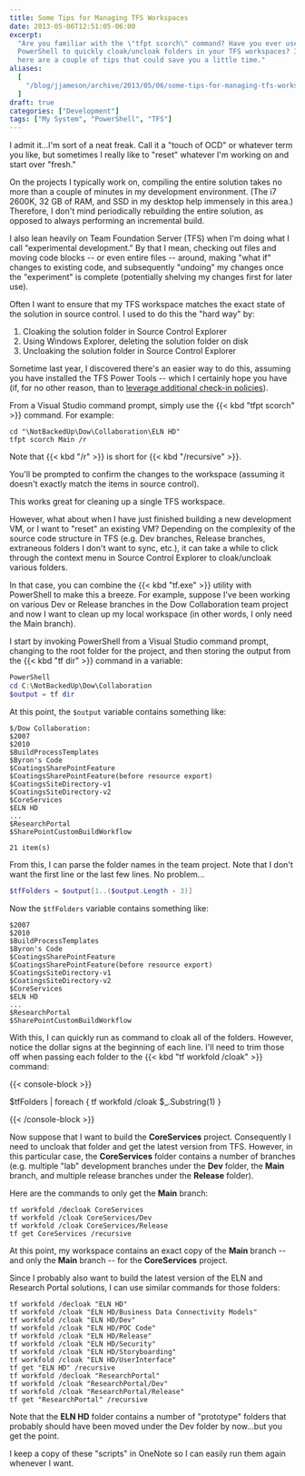 ```yaml
---
title: Some Tips for Managing TFS Workspaces
date: 2013-05-06T12:51:05-06:00
excerpt:
  "Are you familiar with the \"tfpt scorch\" command? Have you ever used
  PowerShell to quickly cloak/uncloak folders in your TFS workspaces? If not,
  here are a couple of tips that could save you a little time."
aliases:
  [
    "/blog/jjameson/archive/2013/05/06/some-tips-for-managing-tfs-workspaces.aspx",
  ]
draft: true
categories: ["Development"]
tags: ["My System", "PowerShell", "TFS"]
---
```


I admit it...I'm sort of a neat freak. Call it a "touch of OCD" or whatever term
you like, but sometimes I really like to "reset" whatever I'm working on and
start over "fresh."

On the projects I typically work on, compiling the entire solution takes no more
than a couple of minutes in my development environment. (The i7 2600K, 32 GB of
RAM, and SSD in my desktop help immensely in this area.) Therefore, I don't mind
periodically rebuilding the entire solution, as opposed to always performing an
incremental build.

I also lean heavily on Team Foundation Server (TFS) when I'm doing what I call
"experimental development." By that I mean, checking out files and moving code
blocks -- or even entire files -- around, making "what if" changes to existing
code, and subsequently "undoing" my changes once the "experiment" is complete
(potentially shelving my changes first for later use).

Often I want to ensure that my TFS workspace matches the exact state of the
solution in source control. I used to do this the "hard way" by:

1. Cloaking the solution folder in Source Control Explorer
1. Using Windows Explorer, deleting the solution folder on disk
1. Uncloaking the solution folder in Source Control Explorer

Sometime last year, I discovered there's an easier way to do this, assuming you
have installed the TFS Power Tools -- which I certainly hope you have (if, for
no other reason, than to
[leverage additional check-in policies](/blog/jjameson/2009/10/31/recommended-check-in-policies-for-team-foundation-server)).

From a Visual Studio command prompt, simply use the {{< kbd "tfpt scorch" >}}
command. For example:

```Console
cd "\NotBackedUp\Dow\Collaboration\ELN HD"
tfpt scorch Main /r
```

Note that {{< kbd "/r" >}} is short for {{< kbd "/recursive" >}}.

You'll be prompted to confirm the changes to the workspace (assuming it doesn't
exactly match the items in source control).

This works great for cleaning up a single TFS workspace.

However, what about when I have just finished building a new development VM, or
I want to "reset" an existing VM? Depending on the complexity of the source code
structure in TFS (e.g. Dev branches, Release branches, extraneous folders I
don't want to sync, etc.), it can take a while to click through the context menu
in Source Control Explorer to cloak/uncloak various folders.

In that case, you can combine the {{< kbd "tf.exe" >}} utility with PowerShell
to make this a breeze. For example, suppose I've been working on various Dev or
Release branches in the Dow Collaboration team project and now I want to clean
up my local workspace (in other words, I only need the Main branch).

I start by invoking PowerShell from a Visual Studio command prompt, changing to
the root folder for the project, and then storing the output from the {{< kbd
"tf dir" >}} command in a variable:

```PowerShell
PowerShell
cd C:\NotBackedUp\Dow\Collaboration
$output = tf dir
```

At this point, the `$output` variable contains something like:

```Text
$/Dow Collaboration:
$2007
$2010
$BuildProcessTemplates
$Byron's Code
$CoatingsSharePointFeature
$CoatingsSharePointFeature(before resource export)
$CoatingsSiteDirectory-v1
$CoatingsSiteDirectory-v2
$CoreServices
$ELN HD
...
$ResearchPortal
$SharePointCustomBuildWorkflow

21 item(s)
```

From this, I can parse the folder names in the team project. Note that I don't
want the first line or the last few lines. No problem...

```PowerShell
$tfFolders = $output[1..($output.Length - 3)]
```

Now the `$tfFolders` variable contains something like:

```Text
$2007
$2010
$BuildProcessTemplates
$Byron's Code
$CoatingsSharePointFeature
$CoatingsSharePointFeature(before resource export)
$CoatingsSiteDirectory-v1
$CoatingsSiteDirectory-v2
$CoreServices
$ELN HD
...
$ResearchPortal
$SharePointCustomBuildWorkflow
```

With this, I can quickly run as command to cloak all of the folders. However,
notice the dollar signs at the beginning of each line. I'll need to trim those
off when passing each folder to the {{< kbd "tf workfold /cloak" >}} command:

{{< console-block >}}

$tfFolders | foreach { tf workfold /cloak $\_.Substring(1) }

{{< /console-block >}}

Now suppose that I want to build the **CoreServices** project. Consequently I
need to uncloak that folder and get the latest version from TFS. However, in
this particular case, the **CoreServices** folder contains a number of branches
(e.g. multiple "lab" development branches under the **Dev** folder, the **Main**
branch, and multiple release branches under the **Release** folder).

Here are the commands to only get the **Main** branch:

```Console
tf workfold /decloak CoreServices
tf workfold /cloak CoreServices/Dev
tf workfold /cloak CoreServices/Release
tf get CoreServices /recursive
```

At this point, my workspace contains an exact copy of the **Main** branch -- and
only the **Main** branch -- for the **CoreServices** project.

Since I probably also want to build the latest version of the ELN and Research
Portal solutions, I can use similar commands for those folders:

```Console
tf workfold /decloak "ELN HD"
tf workfold /cloak "ELN HD/Business Data Connectivity Models"
tf workfold /cloak "ELN HD/Dev"
tf workfold /cloak "ELN HD/POC Code"
tf workfold /cloak "ELN HD/Release"
tf workfold /cloak "ELN HD/Security"
tf workfold /cloak "ELN HD/Storyboarding"
tf workfold /cloak "ELN HD/UserInterface"
tf get "ELN HD" /recursive
tf workfold /decloak "ResearchPortal"
tf workfold /cloak "ResearchPortal/Dev"
tf workfold /cloak "ResearchPortal/Release"
tf get "ResearchPortal" /recursive
```

Note that the **ELN HD** folder contains a number of "prototype" folders that
probably should have been moved under the Dev folder by now...but you get the
point.

I keep a copy of these "scripts" in OneNote so I can easily run them again
whenever I want.
